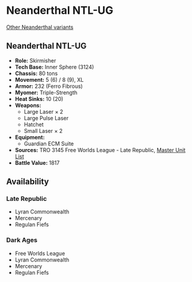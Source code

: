 # Neanderthal NTL-UG

[Other Neanderthal variants](../neanderthal.md)

## Neanderthal NTL-UG
- **Role:** Skirmisher
- **Tech Base:** Inner Sphere (3124)
- **Chassis:** 80 tons
- **Movement:** 5 (6) / 8 (9), XL
- **Armor:** 232 (Ferro Fibrous)
- **Myomer:** Triple-Strength
- **Heat Sinks:** 10 (20)
- **Weapons:**
  - Large Laser × 2
  - Large Pulse Laser
  - Hatchet
  - Small Laser × 2
- **Equipment:**
  - Guardian ECM Suite
- **Sources:** TRO 3145 Free Worlds League - Late Republic, [Master Unit List](http://masterunitlist.info/Unit/Details/6514/neanderthal-ntl-ug)
- **Battle Value:** 1817

## Availability

### Late Republic
- Lyran Commonwealth
- Mercenary
- Regulan Fiefs

### Dark Ages
- Free Worlds League
- Lyran Commonwealth
- Mercenary
- Regulan Fiefs

